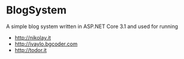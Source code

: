 BlogSystem
==========

A simple blog system written in ASP.NET Core 3.1 and used for running

* <http://nikolay.it>
* <http://ivaylo.bgcoder.com>
* <http://todor.it>
